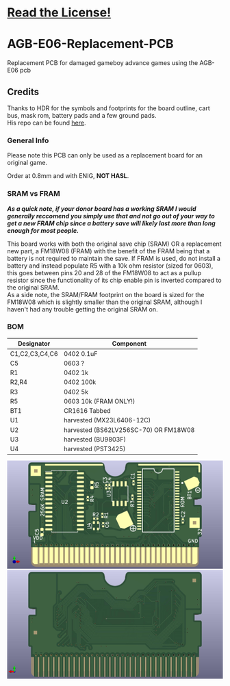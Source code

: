 # [Read the License!](LICENSE.txt)
# AGB-E06-Replacement-PCB
Replacement PCB for damaged gameboy advance games using the AGB-E06 pcb
## Credits
Thanks to HDR for the symbols and footprints for the board outline, cart bus, mask rom, battery pads and a few ground pads.  
His repo can be found [here](https://github.com/HDR/NintendoPCBs).
### General Info
Please note this PCB can only be used as a replacement board for an original game.  
  
Order at 0.8mm and with ENIG, **NOT HASL**.  
### SRAM vs FRAM
***As a quick note, if your donor board has a working SRAM I would generally reccomend you simply use that and not go out of your way to get a new FRAM chip since a battery save will likely last more than long enough for most people.***  
  
  This board works with both the original save chip (SRAM) OR a replacement new part, a FM18W08 (FRAM) with the benefit of the FRAM being that a battery is not required to maintain the save. If FRAM is used, do not install a battery and instead populate R5 with a 10k ohm resistor (sized for 0603), this goes between pins 20 and 28 of the FM18W08 to act as a pullup resistor since the functionality of its chip enable pin is inverted compared to the original SRAM.  
  As a side note, the SRAM/FRAM footprint on the board is sized for the FM18W08 which is slightly smaller than the original SRAM, although I haven't had any trouble getting the original SRAM on. 
### BOM 
|Designator|Component|
|----------|---------|
|C1,C2,C3,C4,C6|0402 0.1uF|
|C5|0603 ?|
|R1|0402 1k|
|R2,R4|0402 100k|
|R3|0402 5k|
|R5|0603 10k (FRAM ONLY!)|
|BT1|CR1616 Tabbed|
|U1|harvested (MX23L6406-12C)|
|U2|harvested (BS62LV256SC-70) OR FM18W08|
|U3|harvested (BU9803F)|
|U4|harvested (PST3425)|
  
![FRONT](assets/AGB-E06-Front.jpg?)
![BACK](assets/AGB-E06-Back.jpg?)
